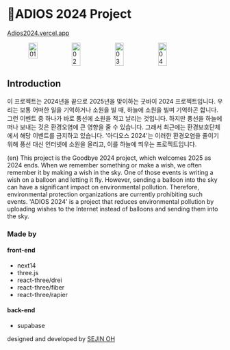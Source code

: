 # 🎈ADIOS 2024 Project

[Adios2024.vercel.app](https://adios2024.vercel.app)

<div style="display: flex; justify-content: center; gap: 0px;">
  <img src="https://github.com/user-attachments/assets/ced34325-91d7-4632-8fe3-7ee9a9b104b4" alt="01" style="width: 20%;" />
  <img src="https://github.com/user-attachments/assets/02bb1ffe-9665-43c6-a15c-2bcd1e7be00c" alt="02" style="width: 20%;" />
  <img src="https://github.com/user-attachments/assets/6677a48d-113c-4210-b46e-a903bf38e5eb" alt="03" style="width: 20%;" />
  <img src="https://github.com/user-attachments/assets/4b414570-5517-4c88-bf13-6207acd00a11" alt="04" style="width: 20%;" />
</div>

## Introduction

이 프로젝트는 2024년을 끝으로 2025년을 맞이하는 굿바이 2024 프로젝트입니다.
우리는 보통 어떠한 일을 기억하거나 소원을 빌 때, 하늘에 소원을 빌며 기억하곤 합니다.
그런 이벤트 중 하나가 바로 풍선에 소원을 적고 날리는 것입니다.
하지만 풍선을 하늘에 떠나 보내는 것은 환경오염에 큰 영향을 줄 수 있습니다.
그래서 최근에는 환경보호단체에서 해당 이벤트를 금지하고 있습니다.
'아디오스 2024'는 이러한 환경오염을 줄이기 위해 풍선 대신 인터넷에 소원을 올리고, 이를 하늘에 띄우는 프로젝트입니다.

(en)
This project is the Goodbye 2024 project, which welcomes 2025 as 2024 ends.
When we remember something or make a wish, we often remember it by making a wish in the sky.
One of those events is writing a wish on a balloon and letting it fly.
However, sending a balloon into the sky can have a significant impact on environmental pollution.
Therefore, environmental protection organizations are currently prohibiting such events.
'ADIOS 2024' is a project that reduces environmental pollution by uploading wishes to the Internet instead of balloons and sending them into the sky.

### Made by

#### front-end

- next14
- three.js
- react-three/drei
- react-three/fiber
- react-three/rapier

#### back-end
- supabase

designed and developed by [SEJIN OH](https://sejinoh.site)

